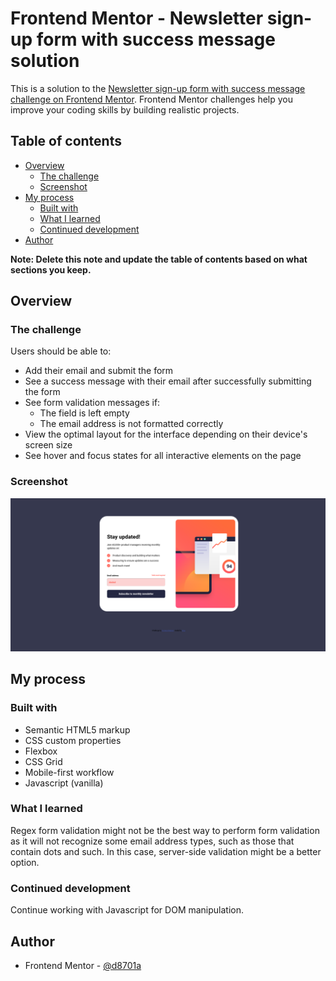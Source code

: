 # Frontend Mentor - Newsletter sign-up form with success message solution

This is a solution to the [Newsletter sign-up form with success message challenge on Frontend Mentor](https://www.frontendmentor.io/challenges/newsletter-signup-form-with-success-message-3FC1AZbNrv). Frontend Mentor challenges help you improve your coding skills by building realistic projects. 

## Table of contents

- [Overview](#overview)
  - [The challenge](#the-challenge)
  - [Screenshot](#screenshot)
- [My process](#my-process)
  - [Built with](#built-with)
  - [What I learned](#what-i-learned)
  - [Continued development](#continued-development)
 - [Author](#author)

**Note: Delete this note and update the table of contents based on what sections you keep.**

## Overview

### The challenge

Users should be able to:

- Add their email and submit the form
- See a success message with their email after successfully submitting the form
- See form validation messages if:
  - The field is left empty
  - The email address is not formatted correctly
- View the optimal layout for the interface depending on their device's screen size
- See hover and focus states for all interactive elements on the page

### Screenshot

![](assets/images/screenshot.png)

## My process

### Built with

- Semantic HTML5 markup
- CSS custom properties
- Flexbox
- CSS Grid
- Mobile-first workflow
- Javascript (vanilla)


### What I learned

Regex form validation might not be the best way to perform form validation as it will not recognize some email address types, such as those that contain dots and such.
In this case, server-side validation might be a better option.


### Continued development

Continue working with Javascript for DOM manipulation.


## Author

- Frontend Mentor - [@d8701a](https://www.frontendmentor.io/profile/d8701a)



